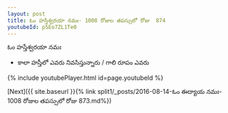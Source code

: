 ```yaml
---
layout: post
title: ఓం హస్తేశ్వరయా నమః- 1008 రోజుల తపస్సులో రోజు  874
youtubeId: p5Eo7ZL1Te0
---
```

 
 
 ఓం హస్తేశ్వరయా నమః  
 
 -  కాలా హస్తీలో ఎవరు నివసిస్తున్నారు / గాలి రూపం ఎవరు 
 
  
 
  
 
 
 
 
 
 


{% include youtubePlayer.html id=page.youtubeId %}
 
[Next]({{ site.baseurl }}{% link  split1/_posts/2016-08-14-ఓం ఈద్యాయ నమః- 1008 రోజుల తపస్సులో రోజు  873.md%})
 
